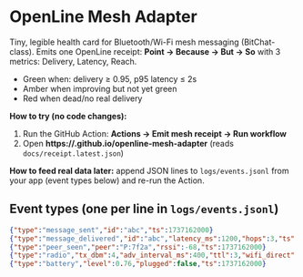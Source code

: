 # OpenLine Mesh Adapter
Tiny, legible health card for Bluetooth/Wi-Fi mesh messaging (BitChat-class). Emits one OpenLine receipt:
**Point → Because → But → So** with 3 metrics: Delivery, Latency, Reach.

- Green when: delivery ≥ 0.95, p95 latency ≤ 2s
- Amber when improving but not yet green
- Red when dead/no real delivery

**How to try (no code changes):**
1) Run the GitHub Action: **Actions → Emit mesh receipt → Run workflow**
2) Open **https://<you>.github.io/openline-mesh-adapter** (reads `docs/receipt.latest.json`)

**How to feed real data later:** append JSON lines to `logs/events.jsonl` from your app (event types below) and re-run the Action.

## Event types (one per line in `logs/events.jsonl`)
```json
{"type":"message_sent","id":"abc","ts":1737162000}
{"type":"message_delivered","id":"abc","latency_ms":1200,"hops":3,"ts":1737162001}
{"type":"peer_seen","peer":"P:7f2a","rssi":-68,"ts":1737162000}
{"type":"radio","tx_dbm":4,"adv_interval_ms":400,"ttl":3,"wifi_direct":false,"ts":1737162000}
{"type":"battery","level":0.76,"plugged":false,"ts":1737162000}
